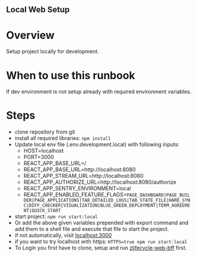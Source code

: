 ## Local Web Setup 

# Overview
Setup project locally for development.

# When to use this runbook
If dev environment is not setup already with required environment variables.

# Steps
-   clone repository from git
-   install all required libraries: `npm install`
-   Update local env file (.env.development.local) with following inputs:
    - HOST=localhost
    - PORT=3000
    - REACT_APP_BASE_URL=/
    - REACT_APP_BASE_URL=http://localhost:8080
    - REACT_APP_STREAM_URL=http://localhost:8080
    - REACT_APP_AUTHORIZE_URL=http://localhost:8080/authorize
    - REACT_APP_SENTRY_ENVIRONMENT=local
    - REACT_APP_ENABLED_FEATURE_FLAGS=```PAGE_DASHBOARD|PAGE_BUILDER|PAGE_APPLICATIONS|TAB_DETAILED_LOGS|TAB_STATE_FILE|HARD_SYNC|DIFF_CHECKER|VISUALIZATION|BLUE_GREEN_DEPLOYMENT|TERM_AGREEMENT|QUICK_START```
-   start project: `npm run start:local`
-   Or add the above given variables prepended with export command and add them to a shell file and execute that file to start the project.
-   if not automatically, visit [localhost:3000](http://localhost:3000)
-   if you want to try localhost with https: `HTTPS=true npm run start:local`
-   To Login you first have to clone, setup and run [zlifecycle-web-bff](https://github.com/CompuZest/zlifecycle-web-bff/blob/main/README.md) first.
